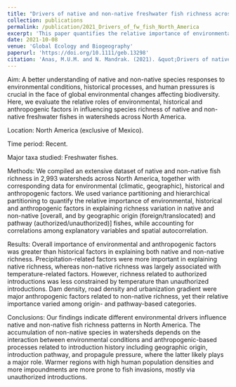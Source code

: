 ```yaml
---
title: "Drivers of native and non-native freshwater fish richness across North America: Disentangling the roles of environmental, historical and anthropogenic factors"
collection: publications
permalink: /publication/2021_Drivers_of_fw_fish_North_America
excerpt: 'This paper quantifies the relative importance of environmental, historical and anthropogenic drivers in influencing native and non-native freshwater fish diversity in North America.'
date: 2021-10-08
venue: 'Global Ecology and Biogeography'
paperurl: 'https://doi.org/10.1111/geb.13298'
citation: 'Anas, M.U.M. and N. Mandrak. (2021). &quot;Drivers of native and non-native freshwater fish richness across North America: Disentangling the roles of environmental, historical and anthropogenic factors.&quot; <i>Global Ecology and Biogeography </i>. 39:1232-1244.'
---
```


Aim: A better understanding of native and non-native species responses to environmental conditions, historical processes, and human pressures is crucial in the face of global environmental changes affecting biodiversity. Here, we evaluate the relative roles of environmental, historical and anthropogenic factors in influencing species richness of native and non-native freshwater fishes in watersheds across North America.

Location: North America (exclusive of Mexico).

Time period: Recent.

Major taxa studied: Freshwater fishes.

Methods: We compiled an extensive dataset of native and non-native fish richness in 2,993 watersheds across North America, together with corresponding data for environmental (climatic, geographic), historical and anthropogenic factors. We used variance partitioning and hierarchical partitioning to quantify the relative importance of environmental, historical and anthropogenic factors in explaining richness variation in native and non-native [overall, and by geographic origin (foreign/translocated) and pathway (authorized/unauthorized)] fishes, while accounting for correlations among explanatory variables and spatial autocorrelation.

Results: Overall importance of environmental and anthropogenic factors was greater than historical factors in explaining both native and non-native richness. Precipitation-related factors were more important in explaining native richness, whereas non-native richness was largely associated with temperature-related factors. However, richness related to authorized introductions was less constrained by temperature than unauthorized introductions. Dam density, road density and urbanization gradient were major anthropogenic factors related to non-native richness, yet their relative importance varied among origin- and pathway-based categories.

Conclusions: Our findings indicate different environmental drivers influence native and non-native fish richness patterns in North America. The accumulation of non-native species in watersheds depends on the interaction between environmental conditions and anthropogenic-based processes related to introduction history including geographic origin, introduction pathway, and propagule pressure, where the latter likely plays a major role. Warmer regions with high human population densities and more impoundments are more prone to fish invasions, mostly via unauthorized introductions.

